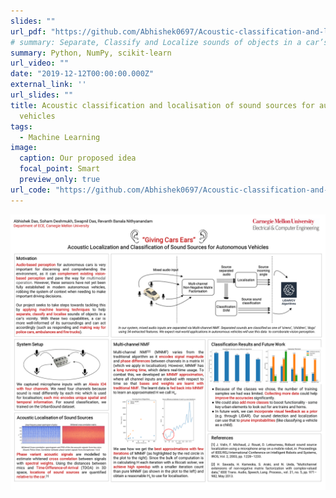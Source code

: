 ```yaml
---
slides: ""
url_pdf: "https://github.com/Abhishek0697/Acoustic-classification-and-localisation-of-sound-sources-for-autonomous-vehicles-using-ML/blob/master/Report.pdf"
# summary: Separate, Classify and Localize sounds of objects in a car’s vicinity.
summary: Python, NumPy, scikit-learn
url_video: ""
date: "2019-12-12T00:00:00.000Z"
external_link: ''
url_slides: ""
title: Acoustic classification and localisation of sound sources for autonomous
  vehicles
tags:
  - Machine Learning
image:
  caption: Our proposed idea
  focal_point: Smart
  preview_only: true
url_code: "https://github.com/Abhishek0697/Acoustic-classification-and-localisation-of-sound-sources-for-autonomous-vehicles-using-ML/blob/master/code/Classification%20with%20%20SVM(%20Linear%2C%20Gaussian%20)%2C%20Knn%2C%20Logistic%20Regression%2C%20Decision%20Tree.ipynb"
---
```



![](mlsp-project-poster.png)
